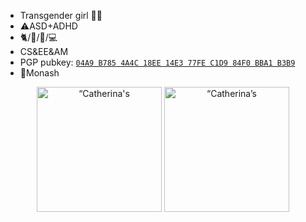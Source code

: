 
<!--
**Catherina0/catherina0** is a ✨ _special_ ✨ repository because its `README.md` (this file) appears on your GitHub profile.

Here are some ideas to get you started:

- 🔭 I’m currently working on ...
- 🌱 I’m currently learning ...
- 👯 I’m looking to collaborate on ...
- 🤔 I’m looking for help with ...
- 💬 Ask me about ...
- 📫 How to reach me: ...
- 😄 Pronouns: ...
- ⚡ Fun fact: ...
-->
- Transgender girl 🏳️‍⚧️
- ⚠️ASD+ADHD
- 🐈/🏹/🚴/💻
- CS&EE&AM
- PGP pubkey: [`04A9 B785 4A4C 18EE 14E3 77FE C1D9 84F0 BBA1 B3B9`](http://keyserver.ubuntu.com:11371/pks/lookup?search=zzt2930%40gmail.com&fingerprint=on&op=index)
- 🏫Monash

<p align="center">
  <picture align="center" height="200em">
    <source 
      srcset="https://github-readme-stats.vercel.app/api?username=Catherina0&include_all_commits=true&count_private=true&theme=dark"
      media="(prefers-color-scheme: dark)"
    />
    <source
      srcset="https://github-readme-stats.vercel.app/api?username=catherina0&include_all_commits=true&count_private=true"
      media="(prefers-color-scheme: light), (prefers-color-scheme: no-preference)"
    />
    <img height="200em" align="center" src="https://github-readme-stats.vercel.app/api?username=catherina0&include_all_commits=true&count_private=true" alt=“Catherina's GitHub stats" />
  </picture>
  <picture align="center" height="200em">
    <source 
      srcset="https://github-readme-stats.vercel.app/api/top-langs/?username=catherina0&layout=compact&theme=dark"
      media="(prefers-color-scheme: dark)"
    />
    <source
      srcset="https://github-readme-stats.vercel.app/api/top-langs/?username=catherina0&layout=compact"
      media="(prefers-color-scheme: light), (prefers-color-scheme: no-preference)"
    />
    <img height="200em" align="center" src="https://github-readme-stats.vercel.app/api/top-langs/?username=catherina0&layout=compact" alt=“Catherina’s GitHub stats" />
  </picture>
</p>

<p align="center">
  <img src="https://skillicons.dev/icons?i=blender,cpp,cloudflare,git,linux,raspberrypi,vscode” />
</p>
